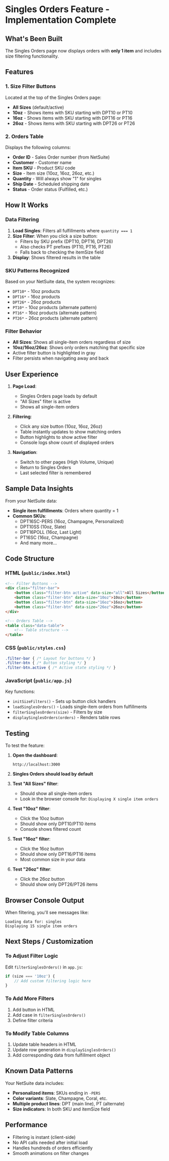 # Singles Orders Feature - Implementation Complete

## What's Been Built

The Singles Orders page now displays orders with **only 1 item** and includes size filtering functionality.

## Features

### 1. Size Filter Buttons
Located at the top of the Singles Orders page:
- **All Sizes** (default/active)
- **10oz** - Shows items with SKU starting with DPT10 or PT10
- **16oz** - Shows items with SKU starting with DPT16 or PT16
- **26oz** - Shows items with SKU starting with DPT26 or PT26

### 2. Orders Table
Displays the following columns:
- **Order ID** - Sales Order number (from NetSuite)
- **Customer** - Customer name
- **Item SKU** - Product SKU code
- **Size** - Item size (10oz, 16oz, 26oz, etc.)
- **Quantity** - Will always show "1" for singles
- **Ship Date** - Scheduled shipping date
- **Status** - Order status (Fulfilled, etc.)

## How It Works

### Data Filtering
1. **Load Singles**: Filters all fulfillments where `quantity === 1`
2. **Size Filter**: When you click a size button:
   - Filters by SKU prefix (DPT10, DPT16, DPT26)
   - Also checks PT prefixes (PT10, PT16, PT26)
   - Falls back to checking the itemSize field
3. **Display**: Shows filtered results in the table

### SKU Patterns Recognized
Based on your NetSuite data, the system recognizes:
- `DPT10*` - 10oz products
- `DPT16*` - 16oz products  
- `DPT26*` - 26oz products
- `PT10*` - 10oz products (alternate pattern)
- `PT16*` - 16oz products (alternate pattern)
- `PT26*` - 26oz products (alternate pattern)

### Filter Behavior
- **All Sizes**: Shows all single-item orders regardless of size
- **10oz/16oz/26oz**: Shows only orders matching that specific size
- Active filter button is highlighted in gray
- Filter persists when navigating away and back

## User Experience

1. **Page Load**: 
   - Singles Orders page loads by default
   - "All Sizes" filter is active
   - Shows all single-item orders

2. **Filtering**:
   - Click any size button (10oz, 16oz, 26oz)
   - Table instantly updates to show matching orders
   - Button highlights to show active filter
   - Console logs show count of displayed orders

3. **Navigation**:
   - Switch to other pages (High Volume, Unique)
   - Return to Singles Orders
   - Last selected filter is remembered

## Sample Data Insights

From your NetSuite data:
- **Single item fulfillments**: Orders where quantity = 1
- **Common SKUs**: 
  - DPT16SC-PERS (16oz, Champagne, Personalized)
  - DPT10SS (10oz, Slate)
  - DPT16POLL (16oz, Last Light)
  - PT16SC (16oz, Champagne)
  - And many more...

## Code Structure

### HTML (`public/index.html`)
```html
<!-- Filter Buttons -->
<div class="filter-bar">
    <button class="filter-btn active" data-size="all">All Sizes</button>
    <button class="filter-btn" data-size="10oz">10oz</button>
    <button class="filter-btn" data-size="16oz">16oz</button>
    <button class="filter-btn" data-size="26oz">26oz</button>
</div>

<!-- Orders Table -->
<table class="data-table">
    <!-- Table structure -->
</table>
```

### CSS (`public/styles.css`)
```css
.filter-bar { /* Layout for buttons */ }
.filter-btn { /* Button styling */ }
.filter-btn.active { /* Active state styling */ }
```

### JavaScript (`public/app.js`)
Key functions:
- `initSizeFilters()` - Sets up button click handlers
- `loadSinglesOrders()` - Loads single-item orders from fulfillments
- `filterSinglesOrders(size)` - Filters by size
- `displaySinglesOrders(orders)` - Renders table rows

## Testing

To test the feature:

1. **Open the dashboard**:
   ```
   http://localhost:3000
   ```

2. **Singles Orders should load by default**

3. **Test "All Sizes" filter**:
   - Should show all single-item orders
   - Look in the browser console for: `Displaying X single item orders`

4. **Test "10oz" filter**:
   - Click the 10oz button
   - Should show only DPT10/PT10 items
   - Console shows filtered count

5. **Test "16oz" filter**:
   - Click the 16oz button
   - Should show only DPT16/PT16 items
   - Most common size in your data

6. **Test "26oz" filter**:
   - Click the 26oz button
   - Should show only DPT26/PT26 items

## Browser Console Output

When filtering, you'll see messages like:
```
Loading data for: singles
Displaying 15 single item orders
```

## Next Steps / Customization

### To Adjust Filter Logic
Edit `filterSinglesOrders()` in `app.js`:
```javascript
if (size === '10oz') {
    // Add custom filtering logic here
}
```

### To Add More Filters
1. Add button in HTML
2. Add case in `filterSinglesOrders()`
3. Define filter criteria

### To Modify Table Columns
1. Update table headers in HTML
2. Update row generation in `displaySinglesOrders()`
3. Add corresponding data from fulfillment object

## Known Data Patterns

Your NetSuite data includes:
- **Personalized items**: SKUs ending in `-PERS`
- **Color variants**: Slate, Champagne, Coral, etc.
- **Multiple product lines**: DPT (main line), PT (alternate)
- **Size indicators**: In both SKU and itemSize field

## Performance

- Filtering is instant (client-side)
- No API calls needed after initial load
- Handles hundreds of orders efficiently
- Smooth animations on filter changes





